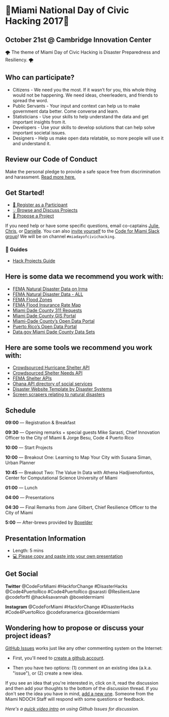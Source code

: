 # 🌴Miami National Day of Civic Hacking 2017🌴 

## October 21st @ Cambridge Innovation Center
🌪  The theme of Miami Day of Civic Hacking is Disaster Preparedness and Resiliency. 🌪 

##  Who can participate?
* Citizens -
We need you the most. If it wasn’t for you, this whole thing would not be happening. We need ideas, cheerleaders, and friends to spread the word.
* Public Servants - 
Your input and context can help us to make government data better. Come converse and learn.
* Statisticians -
Use your skills to help understand the data and get important insights from it.
* Developers - 
Use your skills to develop solutions that can help solve important societal issues.
* Designers -
Help us make open data relatable, so more people will use it and understand it.

## Review our Code of Conduct 
Make the personal pledge to provide a safe space free from discrimination and harassment. [Read more here.](http://codefor.miami/code-of-conduct)

##  Get Started!

- [:rocket: Register as a Participant](https://eventbrite.com/e/miami-day-of-civic-hacking-tickets-36918522294)
- [:bulb: Browse and Discuss Projects](https://github.com/Code-for-Miami/miamidayofcivichacking/issues)
- [:star2: Propose a Project](https://github.com/Code-for-Miami/miamidayofcivichacking/issues/new)

If you need help or have some specific questions, email co-captains [Julie](mailto:juliekramer@codeforamerica.org), [Chris](mailto:cyberstrike@gmail.com), or [Danielle](mailto:dungermann@codeforamerica.org). You can also [invite yourself](http://cfm-invite.herokuapp.com) to the [Code for Miami Slack group](http://codeformiami.slack.com)! We will be on channel `#miadayofcivichacking`.

### :book: Guides

* [Hack Projects Guide](https://github.com/Code-for-Miami/miamidayofcivichacking/blob/master/Hack.md)

## Here is some data we recommend you work with:

 * [FEMA Natural Disaster Data on Irma](https://data.femadata.com/NationalDisasters/HurricaneIrma//)
 * [FEMA Natural Disaster Data - ALL](https://data.femadata.com/NationalDisasters)
 * [FEMA Flood Zones](http://gis-mdc.opendata.arcgis.com/datasets/1dcbc031b2744d8d97f7b181f56411f5_0)
 * [FEMA Flood Insurance Rate Map](http://gis-mdc.opendata.arcgis.com/datasets/ed5eaa2582e045029b10f5fbc380377a_1)
 * [Miami Dade County 311 Requests](https://opendata.miamidade.gov/311/311-Service-Requests-Miami-Dade-County/dj6j-qg5t/data)
 * [Miami Dade County GIS Portal](http://gis-mdc.opendata.arcgis.com/)
 * [Miami-Dade County’s Open Data Portal](https://opendata.miamidade.gov/)
 * [Puerto Rico’s Open Data Portal](https://data.pr.gov/)
 * [Data.gov Miami Dade County Data Sets](https://catalog.data.gov/dataset?q=&sort=views_recent+desc&as_sfid=AAAAAAWZxwFB1-FvIBho016i-VJrkVBW4xVkWzCMLPHFErc6sl0ivOnUOmFz2VO2grxhusYnj-xlnW2fo2GsuMje6gLsPUCu8rB1ORfO9UTBw2Txu0HPqEl_JeHxcFCupTe0ACw%3D&as_fid=bc5872e3aefa1c9ac11f12c28d457d0853b37b1d&ext_location=Miami-Dade+County%2C+Florida&ext_bbox=-80.8762%2C25.1523%2C-80.1278%2C25.9847&ext_prev_extent=)

 ## Here are some tools we recommend you work with:
 
 * [Crowdsourced Hurricane Shelter API](https://irma-api.herokuapp.com/)
 * [Crowdsourced Shelter Needs API](https://irma-api.herokuapp.com/needs/)
 * [FEMA Shelter APIs](https://gis.fema.gov/arcgis/rest/services/NSS/OpenShelters/MapServer)
 * [Ohana API directory of social services](https://github.com/codeforamerica/ohana-api)
 * [Disaster Website Template by Disaster Systems](https://disastersystems.org/)
 * [Screen scrapers relating to natural disasters](https://github.com/simonw/irma-scrapers)
 
 

## Schedule

**09:00** — Registration & Breakfast

**09:30** — Opening remarks + special guests Mike Sarasti, Chief Innovation Officer to the City of Miami & Jorge Besu, Code 4 Puerto Rico

**10:00** — Start Projects

**10:00** — Breakout One: Learning to Map Your City with Susana Siman, Urban Planner

**10:45** — Breakout Two: The Value In Data with Athena Hadjixenofontos, Center for Computational Science University of Miami

**01:00** — Lunch

**04:00** — Presentations

**04:30** — Final Remarks from Jane Gilbert, Chief Resilience Officer to the City of Miami

**5:00** — After-brews provided by [Boxelder](http://www.bxldr.com/)


## Presentation Information

- Length: 5 mins
- [:computer: Please copy and paste into your own presentation](https://docs.google.com/presentation/d/1IKsq7ibQmzMiYRsv_AFuXrhgaLqNDfM-bFfxpRSY-aE/edit?usp=sharing)

## Get Social
**Twitter**
@CodeForMiami  #HackforChange #DisasterHacks
@Code4PuertoRico #Code4PuertoRico
@sarasti
@ResilientJane
@codeforftl
@hack4savannah
@boxeldermiami

**Instagram**
@CodeForMiami  #HackforChange #DisasterHacks
#Code4PuertoRico
@codeforamerica
@boxeldermiami

## Wondering how to propose or discuss your project ideas?

[GitHub Issues](https://guides.github.com/features/issues/) works just like any other commenting system on the Internet:


- First, you'll need to [create a github account](https://github.com/join).

- Then you have two options: (1) comment on an existing idea (a.k.a. "issue"), or (2) create a new idea.

If you see an idea that you're interested in, click on it, read the discussion and then add your thoughts to the bottom of the discussion thread. If you don't see the idea you have in mind, [add a new one](https://github.com/miami-ndoch/2016-project-proposals/issues/new). Someone from the Miami NDOCH Staff will respond with some questions or feedback.

*Here's a [quick video intro](https://www.youtube.com/watch?v=KlrJVSJRUN4) on using Github Issues for discussion.*
